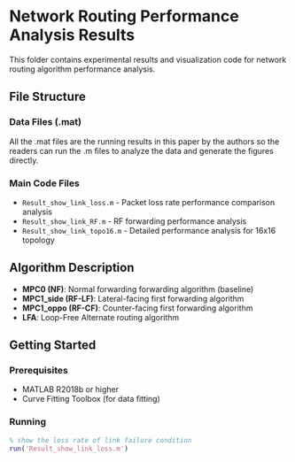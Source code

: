 # Network Routing Performance Analysis Results

This folder contains experimental results and visualization code for network routing algorithm performance analysis.

## File Structure

### Data Files (.mat)
All  the .mat files are the running results in this paper by the authors so the readers can run the .m files to analyze the data and generate the figures directly.

### Main Code Files
- `Result_show_link_loss.m` - Packet loss rate performance comparison analysis
- `Result_show_link_RF.m` - RF forwarding performance analysis
- `Result_show_link_topo16.m` - Detailed performance analysis for 16x16 topology

## Algorithm Description

- **MPC0 (NF)**: Normal forwarding forwarding algorithm (baseline)
- **MPC1_side (RF-LF)**: Lateral-facing first forwarding algorithm
- **MPC1_oppo (RF-CF)**: Counter-facing first forwarding algorithm  
- **LFA**: Loop-Free Alternate routing algorithm

## Getting Started

### Prerequisites
- MATLAB R2018b or higher
- Curve Fitting Toolbox (for data fitting)

### Running
```matlab
% show the loss rate of link failure condition
run('Result_show_link_loss.m')